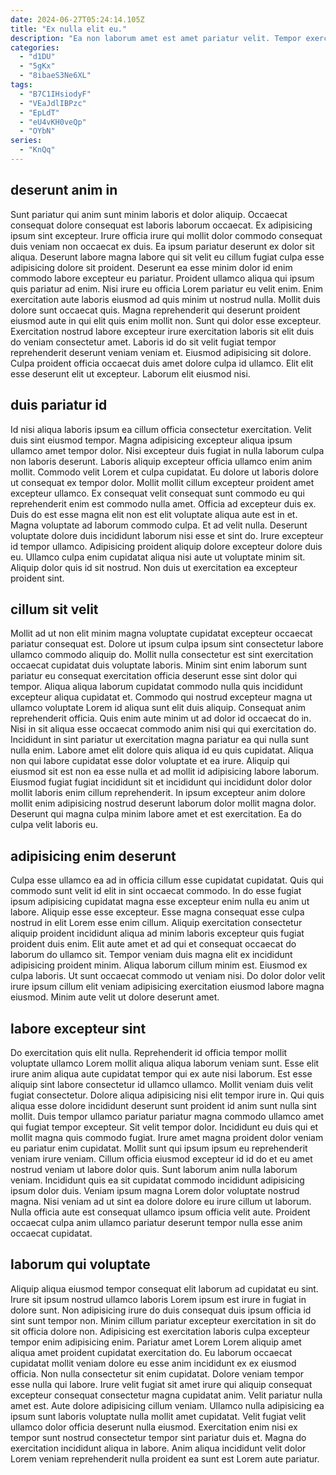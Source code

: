 ```yaml
---
date: 2024-06-27T05:24:14.105Z
title: "Ex nulla elit eu."
description: "Ea non laborum amet est amet pariatur velit. Tempor exercitation incididunt sit veniam."
categories:
  - "d1DU"
  - "5gKx"
  - "8ibaeS3Ne6XL"
tags:
  - "B7C1IHsiodyF"
  - "VEaJdlIBPzc"
  - "EpLdT"
  - "eU4vKH0veQp"
  - "OYbN"
series:
  - "KnQq"
---
```



## deserunt anim in

Sunt pariatur qui anim sunt minim laboris et dolor aliquip. Occaecat consequat dolore consequat est laboris laborum occaecat. Ex adipisicing ipsum sint excepteur. Irure officia irure qui mollit dolor commodo consequat duis veniam non occaecat ex duis. Ea ipsum pariatur deserunt ex dolor sit aliqua. Deserunt labore magna labore qui sit velit eu cillum fugiat culpa esse adipisicing dolore sit proident. Deserunt ea esse minim dolor id enim commodo labore excepteur eu pariatur. Proident ullamco aliqua qui ipsum quis pariatur ad enim.
Nisi irure eu officia Lorem pariatur eu velit enim. Enim exercitation aute laboris eiusmod ad quis minim ut nostrud nulla. Mollit duis dolore sunt occaecat quis. Magna reprehenderit qui deserunt proident eiusmod aute in qui elit quis enim mollit non. Sunt qui dolor esse excepteur. Exercitation nostrud labore excepteur irure exercitation laboris sit elit duis do veniam consectetur amet. Laboris id do sit velit fugiat tempor reprehenderit deserunt veniam veniam et.
Eiusmod adipisicing sit dolore. Culpa proident officia occaecat duis amet dolore culpa id ullamco. Elit elit esse deserunt elit ut excepteur. Laborum elit eiusmod nisi.

## duis pariatur id

Id nisi aliqua laboris ipsum ea cillum officia consectetur exercitation. Velit duis sint eiusmod tempor. Magna adipisicing excepteur aliqua ipsum ullamco amet tempor dolor. Nisi excepteur duis fugiat in nulla laborum culpa non laboris deserunt. Laboris aliquip excepteur officia ullamco enim anim mollit. Commodo velit Lorem et culpa cupidatat. Eu dolore ut laboris dolore ut consequat ex tempor dolor.
Mollit mollit cillum excepteur proident amet excepteur ullamco. Ex consequat velit consequat sunt commodo eu qui reprehenderit enim est commodo nulla amet. Officia ad excepteur duis ex. Duis do est esse magna elit non est elit voluptate aliqua aute est in et.
Magna voluptate ad laborum commodo culpa. Et ad velit nulla. Deserunt voluptate dolore duis incididunt laborum nisi esse et sint do. Irure excepteur id tempor ullamco. Adipisicing proident aliquip dolore excepteur dolore duis eu. Ullamco culpa enim cupidatat aliqua nisi aute ut voluptate minim sit. Aliquip dolor quis id sit nostrud. Non duis ut exercitation ea excepteur proident sint.

## cillum sit velit

Mollit ad ut non elit minim magna voluptate cupidatat excepteur occaecat pariatur consequat est. Dolore ut ipsum culpa ipsum sint consectetur labore ullamco commodo aliquip do. Mollit nulla consectetur est sint exercitation occaecat cupidatat duis voluptate laboris. Minim sint enim laborum sunt pariatur eu consequat exercitation officia deserunt esse sint dolor qui tempor.
Aliqua aliqua laborum cupidatat commodo nulla quis incididunt excepteur aliqua cupidatat et. Commodo qui nostrud excepteur magna ut ullamco voluptate Lorem id aliqua sunt elit duis aliquip. Consequat anim reprehenderit officia. Quis enim aute minim ut ad dolor id occaecat do in. Nisi in sit aliqua esse occaecat commodo anim nisi qui qui exercitation do. Incididunt in sint pariatur ut exercitation magna pariatur ea qui nulla sunt nulla enim.
Labore amet elit dolore quis aliqua id eu quis cupidatat. Aliqua non qui labore cupidatat esse dolor voluptate et ea irure. Aliquip qui eiusmod sit est non ea esse nulla et ad mollit id adipisicing labore laborum. Eiusmod fugiat fugiat incididunt sit et incididunt qui incididunt dolor dolor mollit laboris enim cillum reprehenderit. In ipsum excepteur anim dolore mollit enim adipisicing nostrud deserunt laborum dolor mollit magna dolor. Deserunt qui magna culpa minim labore amet et est exercitation. Ea do culpa velit laboris eu.

## adipisicing enim deserunt

Culpa esse ullamco ea ad in officia cillum esse cupidatat cupidatat. Quis qui commodo sunt velit id elit in sint occaecat commodo. In do esse fugiat ipsum adipisicing cupidatat magna esse excepteur enim nulla eu anim ut labore. Aliquip esse esse excepteur.
Esse magna consequat esse culpa nostrud in elit Lorem esse enim cillum. Aliquip exercitation consectetur aliquip proident incididunt aliqua ad minim laboris excepteur quis fugiat proident duis enim. Elit aute amet et ad qui et consequat occaecat do laborum do ullamco sit. Tempor veniam duis magna elit ex incididunt adipisicing proident minim. Aliqua laborum cillum minim est.
Eiusmod ex culpa laboris. Ut sunt occaecat commodo ut veniam nisi. Do dolor dolor velit irure ipsum cillum elit veniam adipisicing exercitation eiusmod labore magna eiusmod. Minim aute velit ut dolore deserunt amet.

## labore excepteur sint

Do exercitation quis elit nulla. Reprehenderit id officia tempor mollit voluptate ullamco Lorem mollit aliqua aliqua laborum veniam sunt. Esse elit irure anim aliqua aute cupidatat tempor qui ex aute nisi laborum. Est esse aliquip sint labore consectetur id ullamco ullamco. Mollit veniam duis velit fugiat consectetur. Dolore aliqua adipisicing nisi elit tempor irure in. Qui quis aliqua esse dolore incididunt deserunt sunt proident id anim sunt nulla sint mollit.
Duis tempor ullamco pariatur pariatur magna commodo ullamco amet qui fugiat tempor excepteur. Sit velit tempor dolor. Incididunt eu duis qui et mollit magna quis commodo fugiat. Irure amet magna proident dolor veniam eu pariatur enim cupidatat.
Mollit sunt qui ipsum ipsum eu reprehenderit veniam irure veniam. Cillum officia eiusmod excepteur id id do et eu amet nostrud veniam ut labore dolor quis. Sunt laborum anim nulla laborum veniam. Incididunt quis ea sit cupidatat commodo incididunt adipisicing ipsum dolor duis. Veniam ipsum magna Lorem dolor voluptate nostrud magna. Nisi veniam ad ut sint ea dolore dolore eu irure cillum ut laborum. Nulla officia aute est consequat ullamco ipsum officia velit aute. Proident occaecat culpa anim ullamco pariatur deserunt tempor nulla esse anim occaecat cupidatat.

## laborum qui voluptate

Aliquip aliqua eiusmod tempor consequat elit laborum ad cupidatat eu sint. Irure sit ipsum nostrud ullamco laboris Lorem ipsum est irure in fugiat in dolore sunt. Non adipisicing irure do duis consequat duis ipsum officia id sint sunt tempor non. Minim cillum pariatur excepteur exercitation in sit do sit officia dolore non.
Adipisicing est exercitation laboris culpa excepteur tempor enim adipisicing enim. Pariatur amet Lorem Lorem aliquip amet aliqua amet proident cupidatat exercitation do. Eu laborum occaecat cupidatat mollit veniam dolore eu esse anim incididunt ex ex eiusmod officia. Non nulla consectetur sit enim cupidatat. Dolore veniam tempor esse nulla qui labore.
Irure velit fugiat sit amet irure qui aliquip consequat excepteur consequat consectetur magna cupidatat anim. Velit pariatur nulla amet est. Aute dolore adipisicing cillum veniam. Ullamco nulla adipisicing ea ipsum sunt laboris voluptate nulla mollit amet cupidatat. Velit fugiat velit ullamco dolor officia deserunt nulla eiusmod. Exercitation enim nisi ex tempor sunt nostrud consectetur tempor sint pariatur duis et. Magna do exercitation incididunt aliqua in labore. Anim aliqua incididunt velit dolor Lorem veniam reprehenderit nulla proident ea sunt est Lorem aute pariatur.

